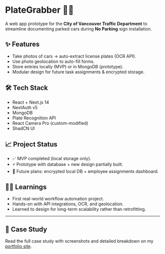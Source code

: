 # PlateGrabber 🚗📸

A web app prototype for the **City of Vancouver Traffic Department** to streamline documenting parked cars during **No Parking** sign installation.

## ✨ Features
- Take photos of cars → auto-extract license plates (OCR API).
- Use photo geolocation to auto-fill forms.
- Store entries locally (MVP) or in MongoDB (prototype).
- Modular design for future task assignments & encrypted storage.

## 🛠️ Tech Stack
- React + Next.js 14  
- NextAuth v5  
- MongoDB  
- Plate Recognition API  
- React Camera Pro (custom-modified)  
- ShadCN UI  

## 📈 Project Status
- ✅ MVP completed (local storage only).  
- ⚡ Prototype with database + new design partially built.  
- 🚧 Future plans: encrypted local DB + employee assignments dashboard.  

## 👩‍💻 Learnings
- First real-world workflow automation project.  
- Hands-on with API integrations, OCR, and geolocation.  
- Learned to design for long-term scalability rather than retrofitting.  

---
## 🔗 Case Study
Read the full case study with screenshots and detailed breakdown on my [portfolio site](https://your-portfolio-link.com/plategrabber).
